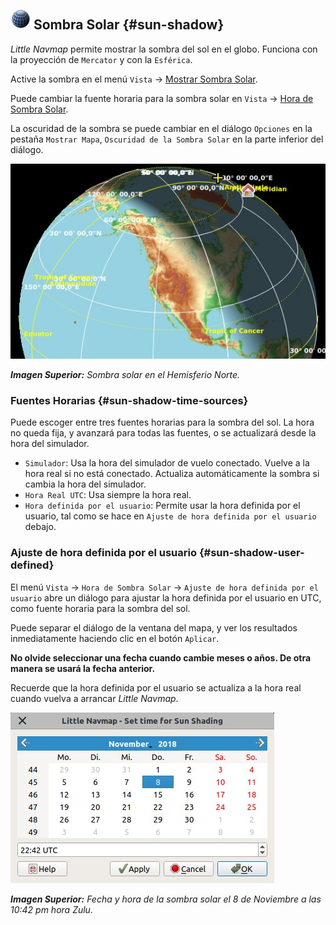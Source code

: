 ## ![Sun Shading](../images/icons/mapshadow.png "Sun Shading") Sombra Solar  {#sun-shadow}

_Little Navmap_ permite mostrar la sombra del sol en el globo. Funciona con la proyección de `Mercator` y con la `Esférica`.

Active la sombra en el menú `Vista` -&gt; [Mostrar Sombra Solar](MENUS.md#show-sun-shading).

Puede cambiar la fuente horaria para la sombra solar en `Vista` -&gt; [Hora de Sombra Solar](MENUS.md#show-sun-shading-time ).

La oscuridad de la sombra se puede cambiar en el diálogo `Opciones` en la pestaña `Mostrar Mapa`, `Oscuridad de la Sombra Solar` en la parte inferior del diálogo. 

![Sun Shading](../images/sunshadow.jpg)

_**Imagen Superior:** Sombra solar en el Hemisferio Norte._

### Fuentes Horarias  {#sun-shadow-time-sources}

Puede escoger entre tres fuentes horarias para la sombra del sol. La hora no queda fija, y avanzará para todas las fuentes, o se actualizará desde la hora del simulador. 
 
* `Simulador`: Usa la hora del simulador de vuelo conectado. Vuelve a la hora real si no está conectado. Actualiza automáticamente la sombra si cambia la hora del simulador.  
* `Hora Real UTC`: Usa siempre la hora real. 
* `Hora definida por el usuario`: Permite usar la hora definida por el usuario, tal como se hace en `Ajuste de hora definida por el usuario` debajo.

### Ajuste de hora definida por el usuario {#sun-shadow-user-defined}

El menú `Vista` -&gt; `Hora de Sombra Solar` -&gt; `Ajuste de hora definida por el usuario` abre un diálogo para ajustar la hora definida por el usuario en UTC, como fuente horaria para la sombra del sol.  

Puede separar el diálogo de la ventana del mapa, y ver los resultados inmediatamente haciendo clic en el botón `Aplicar`.

**No olvide seleccionar una fecha cuando cambie meses o años. De otra manera se usará la fecha anterior.**

Recuerde que la hora definida por el usuario se actualiza a la hora real cuando vuelva a arrancar _Little Navmap_.

![Date and Time for Sun Shading](../images/sunshadowtime.jpg)

_**Imagen Superior:** Fecha y hora de la sombra solar el 8 de Noviembre a las 10:42 pm hora Zulu._
